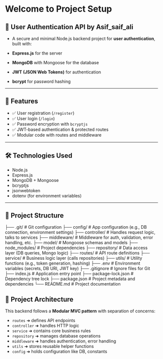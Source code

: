 # Welcome to Project Setup

## 🔐 User Authentication API by Asif_saif_ali

- A secure and minimal Node.js backend project for **user authentication**, built with:

- **Express.js** for the server
- **MongoDB** with Mongoose for the database
- **JWT (JSON Web Tokens)** for authentication
- **bcrypt** for password hashing

---

## 🚀 Features

- ✅ User registration (`/register`)
- ✅ User login (`/login`)
- ✅ Password encryption with `bcryptjs`
- ✅ JWT-based authentication & protected routes
- ✅ Modular code with routes and middleware

---

## 🛠️ Technologies Used

- Node.js
- Express.js
- MongoDB + Mongoose
- bcryptjs
- jsonwebtoken
- dotenv (for environment variables)

---

## 📁 Project Structure

├── .git/                  # Git configuration
├── config/                # App configuration (e.g., DB connection, environment settings)
├── controller/            # Handles request logic, talks to services
├── middleware/            # Middleware for auth, validation, error handling, etc.
├── model/                 # Mongoose schemas and models
├── node_modules/          # Project dependencies
├── repository/            # Data access layer (DB queries, Mongo logic)
├── routes/                # API route definitions
├── service/               # Business logic layer (calls repositories)
├── utils/                 # Utility functions (e.g., token generation, hashing)
├── .env                   # Environment variables (secrets, DB URI, JWT key)
├── .gitignore             # Ignore files for Git
├── index.js               # Application entry point
├── package-lock.json      # Dependency tree lock
├── package.json           # Project metadata and dependencies
└── README.md              # Project documentation

## 📁 Project Architecture

This backend follows a **Modular MVC pattern** with separation of concerns:

- `routes` ➜ defines API endpoints  
- `controller` ➜ handles HTTP logic  
- `service` ➜ contains core business rules  
- `repository` ➜ manages database operations  
- `middleware` ➜ handles authentication, error handling  
- `utils` ➜ stores reusable helper functions  
- `config` ➜ holds configuration like DB, constants  
